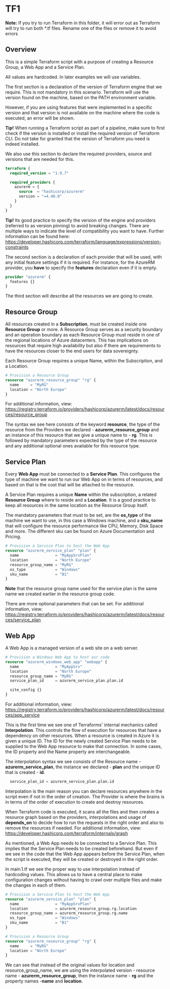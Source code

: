 # TF1

**Note:** If you try to run Terraform in this folder, it will error out as Terraform will try to run both *.tf files. Rename one of the files or remove it to avoid errors

## Overview

This is a simple Terraform script with a purpose of creating a Resource Group, a Web App and a Service Plan.

All values are hardcoded. In later examples we will use variables.

The first section is a declaration of the version of Terraform engine that we require. This is not mandatory in this scenario. Terraform will use the version found on the machine, based on the PATH environment variable.

However, if you are using features that were implemented in a specific version and that version is not available on the machine where the code is executed, an error will be shown.

**Tip!** When running a Terraform script as part of a pipeline, make sure to first check if the version is installed or install the required version of Terraform CLI. Do not take for granted that the version of Terraform you need is indeed installed.

We also use this section to declare the required providers, source and versions that are needed for this.

```terraform
terraform {
  required_version = "1.9.7"

  required_providers {
    azurerm = {
      source  = "hashicorp/azurerm"
      version = "=4.40.0"
    }
  }
}
```

**Tip!** Its good practice to specify the version of the engine and providers (referred to as version pinning) to avoid breaking changes. There are multiple ways to indicate the level of compatibility you want to have. Further information can be found here: <https://developer.hashicorp.com/terraform/language/expressions/version-constraints>

The second section is a declaration of each provider that will be used, with any initial feature settings if it is required. For instance, for the AzureRM provider, you **have** to specify the **features** declaration even if it is empty.

```terraform
provider "azurerm" {
  features {}
}
```

The third section will describe all the resources we are going to create.

## Resource Group

All resources created in a **Subscription**, must be created inside one **Resource Group** or more. A Resource Group serves as a security boundary and an operation boundary as each Resource Group must reside in one of the regional locations of Azure datacenters. This has implications on resources that require high availability but also if there are requirements to have the resources closer to the end users for data sovereignty.

Each Resource Group requires a unique Name, within the Subscription, and a Location.

```terraform
# Provision a Resource Group
resource "azurerm_resource_group" "rg" {
  name     = "MyRG"
  location = "North Europe"
}
```

For additional information, view: <https://registry.terraform.io/providers/hashicorp/azurerm/latest/docs/resources/resource_group>

The syntax we see here consists of the keyword **resource**, the type of the resource from the Providers we declared - **azurerm_resource_group** and an instance of this resource that we give a unique name to - **rg**. This is followed by mandatory parameters expected by the type of the resource and any additional optional ones available for this resource type.

## Service Plan

Every **Web App** must be connected to a **Service Plan**. This configures the type of machine we want to run our Web App on in terms of resources, and based on that is the cost that will be attached to the resource.

A Service Plan requires a unique **Name** within the subscription, a related **Resource Group** where to reside and a **Location**. It is a good practice to keep all resources in the same location as the Resource Group itself.

The mandatory parameters that must to be set, are the **os_type** of the machine we want to use, in this case a Windows machine, and a **sku_name** that will configure the resource performance like CPU, Memory, Disk Space and more. The different sku can be found on Azure Documentation and Pricing.

```terraform
# Provision a Service Plan to host the Web App
resource "azurerm_service_plan" "plan" {
  name                = "MyAppSrvPlan"
  location            = "North Europe"
  resource_group_name = "MyRG"
  os_type             = "Windows"
  sku_name            = "B1"
}
```

**Note** that the resource group name used for the service plan is the same name we created earlier in the resource group code.

There are more optional parameters that can be set. For additional information, view: <https://registry.terraform.io/providers/hashicorp/azurerm/latest/docs/resources/service_plan>

## Web App

A Web App is a managed version of a web site on a web server.

```terraform
# Provision a Windows Web App to host our code
resource "azurerm_windows_web_app" "webapp" {
  name                = "MyAppSrv"
  location            = "North Europe"
  resource_group_name = "MyRG"
  service_plan_id     = azurerm_service_plan.plan.id

  site_config {}
}
```

For additional information, view: <https://registry.terraform.io/providers/hashicorp/azurerm/latest/docs/resources/app_service>

This is the first time we see one of Terraforms' internal mechanics called **Interpolation**. This controls the flow of execution for resources that have a dependency on other resources. When a resource is created in Azure it is given a unique ID. The ID for the newly created Service Plan needs to be supplied to the Web App resource to make that connection. In some cases, the ID property and the Name property are interchangeable.

The interpolation syntax we see consists of the Resource name - **azurerm_service_plan**, the instance we declared - **plan** and the unique ID that is created - **id**.

```terraform
  service_plan_id = azurerm_service_plan.plan.id
```

Interpolation is the main reason you can declare resources anywhere in the script even if not in the order of creation. The Provider is where the brains is in terms of the order of execution to create and destroy resources.

When Terraform code is executed, it scans all the files and then creates a resource graph based on the providers, interpolations and usage of **depends_on** to decide how to run the requests in the right order and also to remove the resources if needed. For additional information, view: <https://developer.hashicorp.com/terraform/internals/graph>

As mentioned, a Web App needs to be connected to a Service Plan. This implies that the Service Plan needs to be created beforehand. But even if we see in the code that the Web App appears before the Service Plan, when the script is executed, they will be created or destroyed in the right order.

In main.1.tf we see the proper way to use interpolation instead of hardcoding values. This allows us to have a central place to make configuration changes without having to crawl over multiple files and make the changes in each of them.

```terraform
# Provision a Service Plan to host the Web App
resource "azurerm_service_plan" "plan" {
  name                = "MyAppSrvPlan"
  location            = azurerm_resource_group.rg.location
  resource_group_name = azurerm_resource_group.rg.name
  os_type             = "Windows"
  sku_name            = "B1"
}

# Provision a Resource Group
resource "azurerm_resource_group" "rg" {
  name     = "MyRG"
  location = "North Europe"
}
```

We can see that instead of the original values for location and resource_group_name, we are using the interpolated version - resource name - **azurerm_resource_group**, then the instance name - **rg** and the property names -**name** and **location**.
